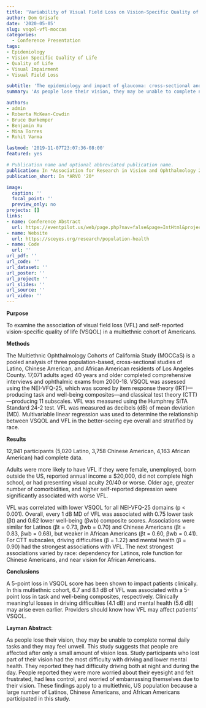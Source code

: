 ```yaml
---
title: 'Variability of Visual Field Loss on Vision-Specific Quality of Life in the Multiethnic Ophthalmology Cohorts of California Study'
author: Dom Grisafe
date: '2020-05-05'
slug: vsqol-vfl-moccas
categories:
  - Conference Presentation
tags:
- Epidemiology
- Vision Specific Quality of Life
- Quality of Life
- Visual Impairment
- Visual Field Loss

subtitle: 'The epidemiology and impact of glaucoma: cross-sectional and longitudinal community-based findings'
summary: 'As people lose their vision, they may be unable to complete normal daily tasks and they may feel unwell. This study suggests that people are affected after only a small amount of vision loss. Study participants who lost part of their vision had the most difficulty with driving and lower mental health. They reported they had difficulty driving both at night and during the day. People reported they were more worried about their eyesight and felt frustrated, had less control, and worried of embarrassing themselves due to their vision. These findings apply to a multiethnic, US population because a large number of Latinos, Chinese Americans, and African Americans participated in this study.'

authors:
- admin
- Roberta McKean-Cowdin
- Bruce Burkemper
- Benjamin Xu
- Mina Torres
- Rohit Varma

lastmod: '2019-11-07T23:07:36-08:00'
featured: yes

# Publication name and optional abbreviated publication name.
publication: In *Association for Research in Vision and Ophthalmology 2019 Annual Meeting*
publication_short: In *ARVO '20*

image:
  caption: ''
  focal_point: ''
  preview_only: no
projects: []
links:
- name: Conference Abstract
  url: https://eventpilot.us/web/page.php?nav=false&page=IntHtml&project=ARVO20&id=3361635
- name: Website
  url: https://sceyes.org/research/population-health
- name: Code
  url: ''
url_pdf: ''
url_code: ''
url_dataset: ''
url_poster: ''
url_project: ''
url_slides: ''
url_source: ''
url_video: ''
---
```


**Purpose**

To examine the association of visual field loss (VFL) and self-reported vision-specific quality of life (VSQOL) in a multiethnic cohort of Americans.

**Methods**

The Multiethnic Ophthalmology Cohorts of California Study (MOCCaS) is a pooled analysis of three population-based, cross-sectional studies of Latino, Chinese American, and African American residents of Los Angeles County. 17,071 adults aged 40 years and older completed comprehensive interviews and ophthalmic exams from 2000-18. VSQOL was assessed using the NEI-VFQ-25, which was scored by item response theory (IRT)—producing task and well-being composites—and classical test theory (CTT)—producing 11 subscales. VFL was measured using the Humphrey SITA Standard 24-2 test. VFL was measured as decibels (dB) of mean deviation (MD). Multivariable linear regression was used to determine the relationship between VSQOL and VFL in the better-seeing eye overall and stratified by race.

**Results**

12,941 participants (5,020 Latino, 3,758 Chinese American, 4,163 African American) had complete data.

Adults were more likely to have VFL if they were female, unemployed, born outside the US, reported annual income ≤ $20,000, did not complete high school, or had presenting visual acuity 20/40 or worse. Older age, greater number of comorbidities, and higher self-reported depression were significantly associated with worse VFL.

VFL was correlated with lower VSQOL for all NEI-VFQ-25 domains (p < 0.001). Overall, every 1 dB MD of VFL was associated with 0.75 lower task (βt) and 0.62 lower well-being (βwb) composite scores. Associations were similar for Latinos (βt = 0.73, βwb = 0.70) and Chinese Americans (βt = 0.83, βwb = 0.68), but weaker in African Americans (βt = 0.60, βwb = 0.41).
For CTT subscales, driving difficulties (β = 1.22) and mental health (β = 0.90) had the strongest associations with VFL. The next strongest associations varied by race: dependency for Latinos, role function for Chinese Americans, and near vision for African Americans.

**Conclusions**

A 5-point loss in VSQOL score has been shown to impact patients clinically. In this multiethnic cohort, 6.7 and 8.1 dB of VFL was associated with a 5-point loss in task and well-being composites, respectively. Clinically meaningful losses in driving difficulties (4.1 dB) and mental health (5.6 dB) may arise even earlier. Providers should know how VFL may affect patients’ VSQOL.

**Layman Abstract**: 

As people lose their vision, they may be unable to complete normal daily tasks and they may feel unwell. This study suggests that people are affected after only a small amount of vision loss. Study participants who lost part of their vision had the most difficulty with driving and lower mental health. They reported they had difficulty driving both at night and during the day. People reported they were more worried about their eyesight and felt frustrated, had less control, and worried of embarrassing themselves due to their vision. These findings apply to a multiethnic, US population because a large number of Latinos, Chinese Americans, and African Americans participated in this study.

